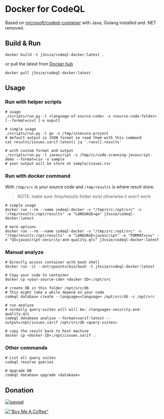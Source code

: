 # Docker for CodeQL

Based on [microsoft/codeql-container](https://github.com/microsoft/codeql-container) with Java, Golang installed and .NET removed.

## Build & Run

```shell
docker build -t j3ssie/codeql-docker:latest .
```

or pull the latest from [Docker hub](https://hub.docker.com/r/j3ssie/codeql-docker)

```shell
docker pull j3ssie/codeql-docker:latest

```

## Usage

### Run with helper scripts

```shell
# usage
./scripts/run.py -l <language-of-source-code> -s <source-code-folder> [--format=csv] [-o ouput]

# simple usage
./scripts/run.py -l go -s /tmp/insecure-project
# default output is JSON format so read them with this command
cat results/issues.sarif-latest| jq '.runs[].results'

# with custom format and output
./scripts/run.py -l javascript -s /tmp/cc/code-scanning-javascript-demo --format=csv -o sample
# your output will be store at sample/issues.csv

```

### Run with docker command

With `/tmp/src` is your source code and `/tmp/results` is where result store.

> NOTE: make sure /tmp/results folder exist otherwise it won't work

```shell
# simple usage
docker run --rm --name codeql-docker -v "/tmp/src:/opt/src" -v "/tmp/results:/opt/results" -e "LANGUAGE=go" j3ssie/codeql-docker:latest

# more options
docker run --rm --name codeql-docker -v "/tmp/src:/opt/src" -v "/tmp/results:/opt/results" -e "LANGUAGE=javascript" -e "FORMAT=csv" -e "QS=javascript-security-and-quality.qls" j3ssie/codeql-docker:latest

```

### Manual analyze

```shell
# Directly access container with bash shell
docker run -it --entrypoint=/bin/bash -t j3ssie/codeql-docker:latest

# Copy your code to container
docker cp <your-source-cde> <docker-ID>:/opt/src

# create DB in this folder /opt/src/db
# This might take a while depend on your code
codeql database create --language=<language> /opt/src/db -s /opt/src

# run analyze
# normally query-suites will will be: <language>-security-and-quality.qls
codeql database analyze --format=sarif-latest --output=/opt/issues.sarif /opt/src/db <query-suites>

# copy the result back to host machine
docker cp <docker-ID>:/opt/issues.sarif .
```

### Other commands

```shell
# List all query suites
codeql resolve queries

# Upgrade DB
codeql database upgrade <database>

```

## Donation

[![paypal](https://www.paypalobjects.com/en_US/i/btn/btn_donateCC_LG.gif)](https://paypal.me/j3ssiejjj)

[!["Buy Me A Coffee"](https://www.buymeacoffee.com/assets/img/custom_images/orange_img.png)](https://www.buymeacoffee.com/j3ssie)

